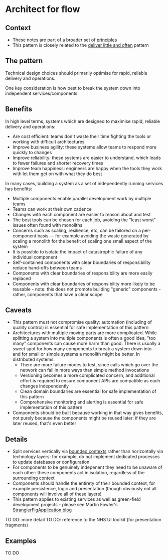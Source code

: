# Architect for flow

## Context

* These notes are part of a broader set of [principles](../principles.md)
* This pattern is closely related to the [deliver little and often](little-and-often.md) pattern

## The pattern

Technical design choices should primarily optimise for rapid, reliable delivery and operations.

One key consideration is how best to break the system down into independent services/components.

## Benefits

In high level terms, systems which are designed to maximise rapid, reliable delivery and operations:
* Are cost efficient: teams don't waste their time fighting the tools or working with difficult architectures
* Improve business agility: these systems allow teams to respond more quickly to changes
* Improve reliability: these systems are easier to understand, which leads to fewer failures and shorter recovery times
* Improve team happiness: engineers are happy when the tools they work with let them get on with what they do best

In many cases, building a system as a set of independently running services has benefits:
* Multiple components enable parallel development work by multiple teams
* Teams can work at their own cadence
* Changes with each component are easier to reason about and test
* The best tools can be chosen for each job, avoiding the "least worst" issues often found with monoliths
* Concerns such as scaling, resilience, etc, can be tailored on a per-component basis &mdash; for example avoiding the waste generated by scaling a monolith for the benefit of scaling one small aspect of the system
* It is possible to isolate the impact of catastrophic failure of any individual component
* Self-contained components with clear boundaries of responsibility reduce hand-offs between teams
* Components with clear boundaries of responsibility are more easily replaced
* Components with clear boundaries of responsibility more likely to be reusable - note: this does not promote building "generic" components - rather, components that have a clear scope

## Caveats

* This pattern must not compromise quality: automation (including of quality control) is essential for safe implementation of this pattern
* Architectures with multiple moving parts are more complicated. While splitting a system into multiple components is often a good idea, "too many" components can cause more harm than good. There is usually a sweet spot for how many components to break a system down into &mdash; and for small or simple systems a monolith might be better. In distributed systems:
    * There are more failure modes to test, since calls which go over the network can fail in more ways than simple method invocations
    * Versioning becomes a more complicated concern, and additional effort is required to ensure component APIs are compatible as each changes independently
    * Clean domain boundaries are essential for safe implementation of this pattern
    * Comprehensive monitoring and alerting is essential for safe implementation of this pattern
* Components should be built because working in that way gives benefits, not purely because the components might be reused later: if they are later reused, that's even better

## Details

* Split services vertically via [bounded contexts](https://martinfowler.com/bliki/BoundedContext.html) rather than horizontally via technology layers: for example, do not implement dedicated processes to update databases or configuration
* For components to be genuinely indepenent they need to be unaware of each other: these components act in isolation, regardless of the surrounding context
* Components should handle the entirety of their bounded context, for example persistence, logic and presentation (though obviously not all components will involve all of these layers)
* This pattern applies to existing services as well as green-field development projects - please see Martin Fowler's [StranglerFigApplication blog](https://martinfowler.com/bliki/StranglerFigApplication.html)

TO DO: more detail
TO DO: reference to the NHS UI toolkit (for presentation fragments)

## Examples

TO DO
